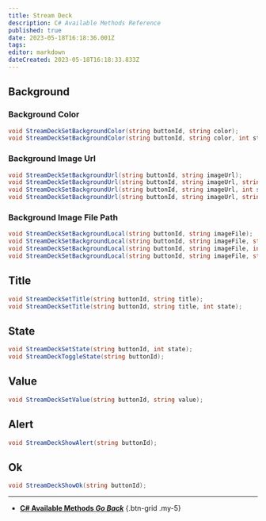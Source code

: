 ```yaml
---
title: Stream Deck
description: C# Available Methods Reference
published: true
date: 2023-05-18T16:18:36.001Z
tags: 
editor: markdown
dateCreated: 2023-05-18T16:18:33.833Z
---
```


## Background
### Background Color
```csharp
void StreamDeckSetBackgroundColor(string buttonId, string color);
void StreamDeckSetBackgroundColor(string buttonId, string color, int state);
```

### Background Image Url
```csharp
void StreamDeckSetBackgroundUrl(string buttonId, string imageUrl);
void StreamDeckSetBackgroundUrl(string buttonId, string imageUrl, string color);
void StreamDeckSetBackgroundUrl(string buttonId, string imageUrl, int state);
void StreamDeckSetBackgroundUrl(string buttonId, string imageUrl, string color, int state);
```

### Background Image File Path
```csharp
void StreamDeckSetBackgroundLocal(string buttonId, string imageFile);
void StreamDeckSetBackgroundLocal(string buttonId, string imageFile, string color);
void StreamDeckSetBackgroundLocal(string buttonId, string imageFile, int state);
void StreamDeckSetBackgroundLocal(string buttonId, string imageFile, string color, int state);
```

## Title
```csharp
void StreamDeckSetTitle(string buttonId, string title);
void StreamDeckSetTitle(string buttonId, string title, int state);
```

## State
```csharp
void StreamDeckSetState(string buttonId, int state);
void StreamDeckToggleState(string buttonId);
```

## Value
```csharp
void StreamDeckSetValue(string buttonId, string value);
```

## Alert
```csharp
void StreamDeckShowAlert(string buttonId);
```

## Ok
```csharp
void StreamDeckShowOk(string buttonId);
```

---

- [<i class="mdi mdi-chevron-left"></i> **C# Available Methods *Go Back***](/Sub-Actions/Code/CSharp/Available-Methods)
{.btn-grid .my-5}
